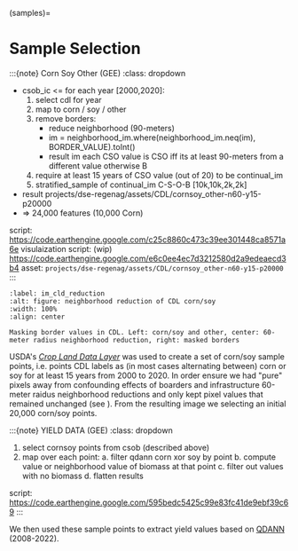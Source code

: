 (samples)=
# Sample Selection


:::{note} Corn Soy Other (GEE)
:class: dropdown

- csob_ic <= for each year [2000,2020]:
	1. select cdl for year
	2. map to corn / soy / other
	3. remove borders:
		* reduce neighborhood (90-meters)
		* im = neighborhood_im.where(neighborhood_im.neq(im), BORDER_VALUE).toInt()
		* result im each CSO value is CSO iff its at least 90-meters from a different value otherwise B
	4. require at least 15 years of CSO value (out of 20) to be continual_im
	5. stratified_sample of continual_im C-S-O-B [10k,10k,2k,2k]
- result projects/dse-regenag/assets/CDL/cornsoy_other-n60-y15-p20000
- => 24,000 features (10,000 Corn)

script: https://code.earthengine.google.com/c25c8860c473c39ee301448ca8571a6e
visulaization script: (wip) https://code.earthengine.google.com/e6c0ee4ec7d3212580d2a9edeaecd3b4
asset: `projects/dse-regenag/assets/CDL/cornsoy_other-n60-y15-p20000`
:::


```{figure} ../../assets/cornsoy-reduction
:label: im_cld_reduction
:alt: figure: neighborhood reduction of CDL corn/soy
:width: 100%
:align: center

Masking border values in CDL. Left: corn/soy and other, center: 60-meter radius neighborhood reduction, right: masked borders
```

USDA's [_Crop Land Data Layer_](https://developers.google.com/earth-engine/datasets/catalog/USDA_NASS_CDL) was used to create a set of corn/soy sample points, i.e. points CDL labels as (in most cases alternating between) corn or soy for at least 15 years from 2000 to 2020. In order ensure we had "pure" pixels away from confounding effects of boarders and infrastructure 60-meter raidus neighborhood reductions and only kept pixel values that remained unchanged (see [](#im_cld_reduction)). From the resulting image we selecting an initial 20,000 corn/soy points.


:::{note} YIELD DATA (GEE)
:class: dropdown

1. select cornsoy points from csob (described above)
2. map over each point:
	a. filter qdann corn xor soy by point
	b. compute value or neighborhood value of biomass at that point
	c. filter out values with no biomass
	d. flatten results

script: https://code.earthengine.google.com/595bedc5425c99e83fc41de9ebf39c69
:::

We then used these sample points to extract yield values based on [QDANN](https://gee-community-catalog.org/projects/qdann/) (2008-2022).

